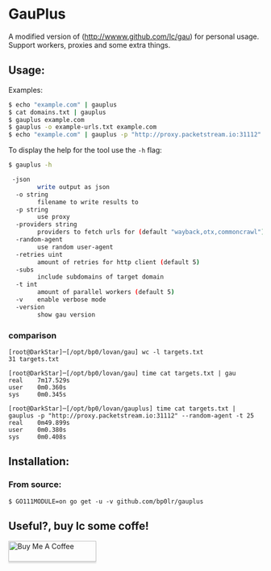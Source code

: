 
# GauPlus

A modified version of (http://wwww.github.com/lc/gau) for personal usage.
Support workers, proxies and some extra things.

## Usage:
Examples:

```bash
$ echo "example.com" | gauplus
$ cat domains.txt | gauplus
$ gauplus example.com
$ gauplus -o example-urls.txt example.com
$ echo "example.com" | gauplus -p "http://proxy.packetstream.io:31112" --random-agent -o result.txt -t 25
```

To display the help for the tool use the `-h` flag:

```bash
$ gauplus -h

 -json
        write output as json
  -o string
        filename to write results to
  -p string
        use proxy
  -providers string
        providers to fetch urls for (default "wayback,otx,commoncrawl")
  -random-agent
        use random user-agent
  -retries uint
        amount of retries for http client (default 5)
  -subs
        include subdomains of target domain
  -t int
        amount of parallel workers (default 5)
  -v    enable verbose mode
  -version
        show gau version

```

### comparison
```
[root@DarkStar]─[/opt/bp0/lovan/gau] wc -l targets.txt
31 targets.txt

[root@DarkStar]─[/opt/bp0/lovan/gau] time cat targets.txt | gau
real    7m17.529s
user    0m0.360s
sys     0m0.345s

[root@DarkStar]─[/opt/bp0/lovan/gauplus] time cat targets.txt | gauplus -p "http://proxy.packetstream.io:31112" --random-agent -t 25
real    0m49.899s
user    0m0.380s
sys     0m0.408s
```

## Installation:
### From source:
```
$ GO111MODULE=on go get -u -v github.com/bp0lr/gauplus
```

## Useful?, buy lc some coffe!

<a href="http://buymeacoff.ee/cdl" target="_blank"><img src="https://www.buymeacoffee.com/assets/img/custom_images/orange_img.png" alt="Buy Me A Coffee" style="height: 41px !important;width: 174px !important;box-shadow: 0px 3px 2px 0px rgba(190, 190, 190, 0.5) !important;-webkit-box-shadow: 0px 3px 2px 0px rgba(190, 190, 190, 0.5) !important;" ></a>
